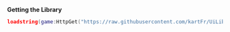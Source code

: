 **Getting the Library**
```lua
loadstring(game:HttpGet("https://raw.githubusercontent.com/kartFr/UiLib/main/Main.lua"))()
```

